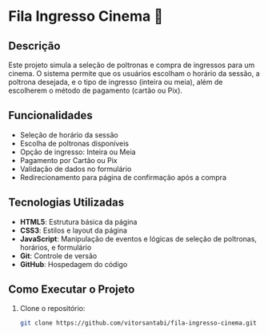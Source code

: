 # Fila Ingresso Cinema 🎥

## Descrição

Este projeto simula a seleção de poltronas e compra de ingressos para um cinema. O sistema permite que os usuários escolham o horário da sessão, a poltrona desejada, e o tipo de ingresso (inteira ou meia), além de escolherem o método de pagamento (cartão ou Pix).

## Funcionalidades

- Seleção de horário da sessão
- Escolha de poltronas disponíveis
- Opção de ingresso: Inteira ou Meia
- Pagamento por Cartão ou Pix
- Validação de dados no formulário
- Redirecionamento para página de confirmação após a compra

## Tecnologias Utilizadas

- **HTML5**: Estrutura básica da página
- **CSS3**: Estilos e layout da página
- **JavaScript**: Manipulação de eventos e lógicas de seleção de poltronas, horários, e formulário
- **Git**: Controle de versão
- **GitHub**: Hospedagem do código

## Como Executar o Projeto

1. Clone o repositório:

   ```bash
   git clone https://github.com/vitorsantabi/fila-ingresso-cinema.git
